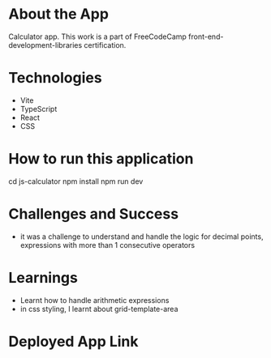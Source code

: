 # About the App

Calculator app. This work is a part of FreeCodeCamp front-end-development-libraries certification.

# Technologies

- Vite
- TypeScript
- React
- CSS

# How to run this application

cd js-calculator
npm install
npm run dev

# Challenges and Success

- it was a challenge to understand and handle the logic for decimal points, expressions with more than 1 consecutive operators

# Learnings

- Learnt how to handle arithmetic expressions
- in css styling, I learnt about grid-template-area

# Deployed App Link

